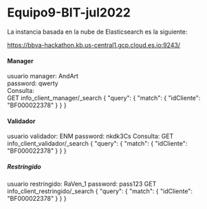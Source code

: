 # Equipo9-BIT-jul2022

La instancia basada en la nube de Elasticsearch es la siguiente:

https://bbva-hackathon.kb.us-central1.gcp.cloud.es.io:9243/
#### Manager
usuario manager: AndArt \
password: qwerty \
Consulta: \
GET info_client_manager/_search
{
  "query": {
    "match": {
      "idCliente": "BF000022378"
    }
  }
}
#### Validador
usuario validador: ENM
password: nkdk3Cs
Consulta:
GET info_client_validador/_search
{
  "query": {
    "match": {
      "idCliente": "BF000022378"
    }
  }
}

##### Restringido
usuario restringido: RaVen_1
password: pass123
GET info_client_restringido/_search
{
  "query": {
    "match": {
      "idCliente": "BF000022378"
    }
  }
}
